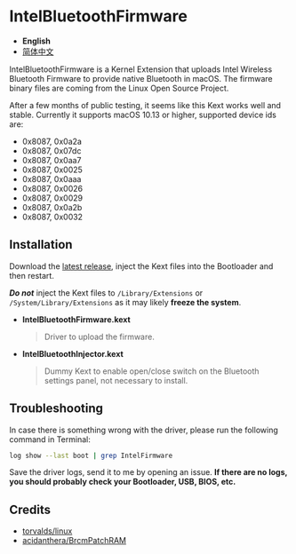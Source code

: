 # IntelBluetoothFirmware

- **English**
- [简体中文](/.github/README-zh_Hans.md)

IntelBluetoothFirmware is a Kernel Extension that uploads Intel Wireless Bluetooth Firmware to provide native Bluetooth in macOS.
The firmware binary files are coming from the Linux Open Source Project.

After a few months of public testing, it seems like this Kext works well and stable.
Currently it supports macOS 10.13 or higher, supported device ids are:

- 0x8087, 0x0a2a
- 0x8087, 0x07dc
- 0x8087, 0x0aa7
- 0x8087, 0x0025
- 0x8087, 0x0aaa
- 0x8087, 0x0026
- 0x8087, 0x0029
- 0x8087, 0x0a2b
- 0x8087, 0x0032

## Installation

Download the [latest release](https://github.com/zxystd/IntelBluetoothFirmware/releases/latest), inject the Kext files into the Bootloader and then restart.

***Do not*** inject the Kext files to `/Library/Extensions` or `/System/Library/Extensions` as it may likely **freeze the system**.

- **IntelBluetoothFirmware.kext**
  > Driver to upload the firmware.
- **IntelBluetoothInjector.kext**
  > Dummy Kext to enable open/close switch on the Bluetooth settings panel, not necessary to install.

## Troubleshooting

In case there is something wrong with the driver, please run the following command in Terminal:

```sh
log show --last boot | grep IntelFirmware
```

Save the driver logs, send it to me by opening an issue. **If there are no logs, you should probably check your Bootloader, USB, BIOS, etc.**

## Credits
- [torvalds/linux](https://github.com/torvalds/linux)
- [acidanthera/BrcmPatchRAM](https://github.com/acidanthera/BrcmPatchRAM)
